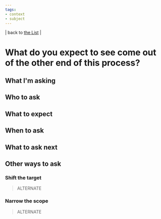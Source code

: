 ```yaml
---
tags:
- context
- subject
---
```


| back to [the List](index.md) |

# What do you expect to see come out of the other end of this process?

## What I'm asking


## Who to ask

## What to expect

## When to ask

## What to ask next

## Other ways to ask
### Shift the target
> ALTERNATE



### Narrow the scope
> ALTERNATE


